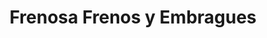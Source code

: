 ---
title: "Frenosa Frenos y Embragues"
url: /la-victoria/frenosa-frenos-y-embragues/
shop: Autoteile
---